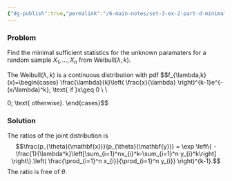 ```yaml
---
{"dg-publish":true,"permalink":"/6-main-notes/set-3-ex-2-part-d-minimal-sufficient-statistics-for-weibull-distribution-inference-fall/","tags":["inference","problem"]}
---
```


### Problem

Find the minimal sufficient statistics for the unknown paramaters for a random sample $X_{1},\dots,X_{n}$ from $\text{Weibull}(\lambda,k)$.

The $\text{Weibull}(\lambda,k)$ is a continuous distribution with pdf
$$f_{\lambda,k}(x)=\begin{cases}
\frac{\lambda}{k}\left( \frac{x}{\lambda} \right)^{k-1}e^{- (x/\lambda)^k}; \text{ if }x\geq 0 \\ \\

0; \text{ otherwise}.
\end{cases}$$
### Solution
The ratios of the joint distribution is
$$\frac{p_{\theta}(\mathbf{x})}{p_{\theta}(\mathbf{y})} = \exp \left\{  -\frac{1}{\lambda^k}\left[\sum_{i=1}^nx_{i}^k-\sum_{i=1}^n y_{i}^k\right] \right\}.\left( \frac{\prod_{i=1}^n x_{i}}{\prod_{i=1}^n y_{i}} \right)^{k-1}.$$
The ratio is free of $\theta$.
